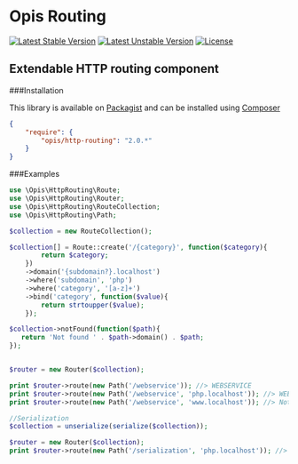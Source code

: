Opis Routing
============
[![Latest Stable Version](https://poser.pugx.org/opis/http-routing/version.png)](https://packagist.org/packages/opis/http-routing)
[![Latest Unstable Version](https://poser.pugx.org/opis/http-routing/v/unstable.png)](//packagist.org/packages/opis/http-routing)
[![License](https://poser.pugx.org/opis/http-routing/license.png)](https://packagist.org/packages/opis/http-routing)

Extendable HTTP routing component
---------------------

###Installation

This library is available on [Packagist](https://packagist.org/packages/opis/http-routing) and can be installed using [Composer](http://getcomposer.org)

```json
{
    "require": {
        "opis/http-routing": "2.0.*"
    }
}
```

###Examples

```php
use \Opis\HttpRouting\Route;
use \Opis\HttpRouting\Router;
use \Opis\HttpRouting\RouteCollection;
use \Opis\HttpRouting\Path;

$collection = new RouteCollection();

$collection[] = Route::create('/{category}', function($category){
        return $category;
    })
    ->domain('{subdomain?}.localhost')
    ->where('subdomain', 'php')
    ->where('category', '[a-z]+')
    ->bind('category', function($value){
        return strtoupper($value);
    });

$collection->notFound(function($path){
   return 'Not found ' . $path->domain() . $path; 
});


$router = new Router($collection);

print $router->route(new Path('/webservice')); //> WEBSERVICE
print $router->route(new Path('/webservice', 'php.localhost')); //> WEBSERVICE
print $router->route(new Path('/webservice', 'www.localhost')); //> Not found www.localhost/webservice

//Serialization
$collection = unserialize(serialize($collection));

$router = new Router($collection);
print $router->route(new Path('/serialization', 'php.localhost')); //> SERIALIZATION
```
